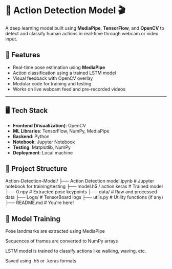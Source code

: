 #  🧠 Action Detection Model 🎬

A deep learning model built using **MediaPipe**, **TensorFlow**, and **OpenCV** to detect and classify human actions in real-time through webcam or video input.

## 🚀 Features

- Real-time pose estimation using **MediaPipe**
- Action classification using a trained LSTM model
- Visual feedback with OpenCV overlay
- Modular code for training and testing
- Works on live webcam feed and pre-recorded videos

---

## 🖥️ Tech Stack

- **Frontend (Visualization)**: OpenCV
- **ML Libraries**: TensorFlow, NumPy, MediaPipe
- **Backend**: Python
- **Notebook**: Jupyter Notebook
- **Testing**: Matplotlib, NumPy
- **Deployment**: Local machine
## 📁 Project Structure

Action-Detection-Model/
├── Action Detection model.ipynb # Jupyter notebook for training/testing
├── model.h5 / action.keras # Trained model
├── 0.npy # Extracted pose keypoints
├── data/ # Raw and processed data
├── Logs/ # TensorBoard logs
├── utils.py # Utility functions (if any)
├── README.md # You're here!


## 🧠 Model Training
Pose landmarks are extracted using MediaPipe

Sequences of frames are converted to NumPy arrays

LSTM model is trained to classify actions like walking, waving, etc.

Saved using .h5 or .keras formats

